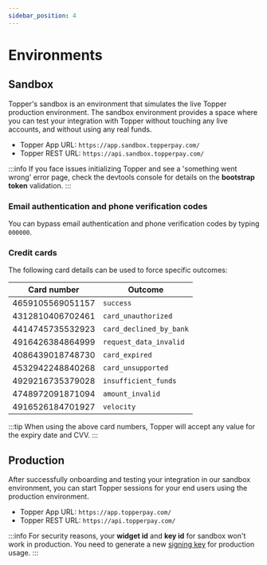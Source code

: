 ```yaml
---
sidebar_position: 4
---
```


# Environments

## Sandbox

Topper's sandbox is an environment that simulates the live Topper production environment. The sandbox environment provides a space where you can test your integration with Topper without touching any live accounts, and without using any real funds.

- Topper App URL: `https://app.sandbox.topperpay.com/`
- Topper REST URL: `https://api.sandbox.topperpay.com/`

:::info
If you face issues initializing Topper and see a 'something went wrong' error page, check the devtools console for details on the **bootstrap token** validation.
:::

### Email authentication and phone verification codes

You can bypass email authentication and phone verification codes by typing `000000`.

### Credit cards

The following card details can be used to force specific outcomes:

| Card number      | Outcome                 |
|------------------|-------------------------|
| 4659105569051157 | `success`               |
| 4312810406702461 | `card_unauthorized`     |
| 4414745735532923 | `card_declined_by_bank` |
| 4916426384864999 | `request_data_invalid`  |
| 4086439018748730 | `card_expired`          |
| 4532942248840268 | `card_unsupported`      |
| 4929216735379028 | `insufficient_funds`    |
| 4748972091871094 | `amount_invalid`        |
| 4916526184701927 | `velocity`              |

:::tip
When using the above card numbers, Topper will accept any value for the expiry date and CVV.
:::

## Production

After successfully onboarding and testing your integration in our sandbox environment, you can start Topper sessions for your end users using the production environment.

- Topper App URL: `https://app.topperpay.com/`
- Topper REST URL: `https://api.topperpay.com/`

:::info
For security reasons, your **widget id** and **key id** for sandbox won't work in production. You need to generate a new [signing key](./widgets.md#generating-signing-keys) for production usage.
:::
